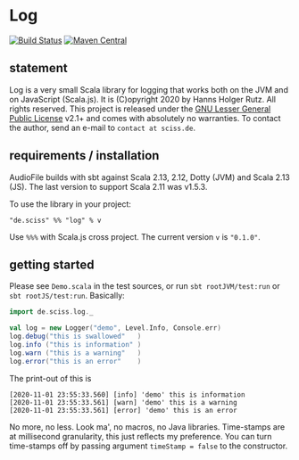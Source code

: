 # Log

[![Build Status](https://travis-ci.org/Sciss/Log.svg?branch=main)](https://travis-ci.org/Sciss/AsyncFile)
[![Maven Central](https://maven-badges.herokuapp.com/maven-central/de.sciss/asyncfile_2.13/badge.svg)](https://maven-badges.herokuapp.com/maven-central/de.sciss/asyncfile_2.13)

## statement

Log is a very small Scala library for logging that works both on the JVM and on JavaScript (Scala.js).
It is (C)opyright 2020 by Hanns Holger Rutz. All rights reserved.
This project is released under
the [GNU Lesser General Public License](https://git.iem.at/sciss/Log/raw/main/LICENSE) v2.1+ and comes
with absolutely no warranties. To contact the author, send an e-mail to `contact at sciss.de`.

## requirements / installation

AudioFile builds with sbt against Scala 2.13, 2.12, Dotty (JVM) and Scala 2.13 (JS).
The last version to support Scala 2.11 was v1.5.3.

To use the library in your project:

    "de.sciss" %% "log" % v

Use `%%%` with Scala.js cross project. The current version `v` is `"0.1.0"`.

## getting started

Please see `Demo.scala` in the test sources, or run `sbt rootJVM/test:run` or `sbt rootJS/test:run`.
Basically:

```scala
import de.sciss.log._

val log = new Logger("demo", Level.Info, Console.err)
log.debug("this is swallowed"   )
log.info ("this is information" )
log.warn ("this is a warning"   )
log.error("this is an error"    )
```

The print-out of this is

```
[2020-11-01 23:55:33.560] [info] 'demo' this is information
[2020-11-01 23:55:33.561] [warn] 'demo' this is a warning
[2020-11-01 23:55:33.561] [error] 'demo' this is an error
```

No more, no less. Look ma', no macros, no Java libraries.
Time-stamps are at millisecond granularity, this just reflects my preference.
You can turn time-stamps off by passing argument `timeStamp = false` to the constructor.
